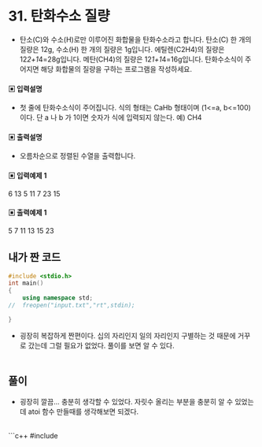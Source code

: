 # 31. 탄화수소 질량

* 탄소(C)와 수소(H)로만 이루어진 화합물을 탄화수소라고 합니다.
탄소(C) 한 개의 질량은 12g, 수소(H) 한 개의 질량은 1g입니다.
에틸렌(C2H4)의 질량은 12*2+1*4=28g입니다. 메탄(CH4)의 질량은 12*1+1*4=16g입니다. 탄화수소식이 주어지면 해당 화합물의 질량을 구하는 프로그램을 작성하세요.



#### ▣ 입력설명

* 첫 줄에 탄화수소식이 주어집니다. 식의 형태는 CaHb 형태이며 (1<=a, b<=100)이다.
단 a 나 b 가 1이면 숫자가 식에 입력되지 않는다. 예) CH4




#### ▣ 출력설명

* 오름차순으로 정렬된 수열을 출력합니다.




#### ▣ 입력예제 1

6
13 5 11 7 23 15




#### ▣ 출력예제 1

5 7 11 13 15 23


## 내가 짠 코드

```c++
#include <stdio.h>
int main()
{
	using namespace std;
//	freopen("input.txt","rt",stdin);

}

```
* 굉장히 복잡하게 짠편이다. 십의 자리인지 일의 자리인지 구별하는 것 때문에 거꾸로 갔는데 그럴 필요가 없었다.
풀이를 보면 알 수 있다. 
<br><br> 

## 풀이
* 굉장히 깔끔... 충분히 생각할 수 있었다. 자릿수 올리는 부분을 충분히 알 수 있었는데 atoi 함수 만들때를 생각해보면 되겠다.

<br/>
```c++
#include <stdio.h>

		


```


